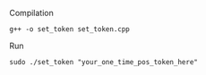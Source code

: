 Compilation
```
g++ -o set_token set_token.cpp
```

Run
```
sudo ./set_token "your_one_time_pos_token_here"
```